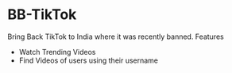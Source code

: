 # BB-TikTok
Bring Back TikTok to India where it was recently banned.
Features
* Watch Trending Videos
* Find Videos of users using their username
